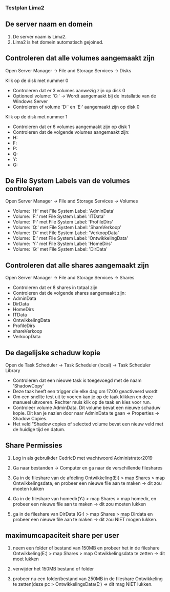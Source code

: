 ### Testplan Lima2

## De server naam en domein

1. De server naam is Lima2.
2. Lima2 is het domein automatisch gejoined.

## Controleren dat alle volumes aangemaakt zijn

Open Server Manager -> File and Storage Services -> Disks

Klik op de disk met nummer 0
* Controleren dat er 3 volumes aanwezig zijn op disk 0
* Optioneel volume: 'C:' -> Wordt aangemaakt bij de installatie van de Windows Server
* Controleren of volume 'D:' en 'E:' aangemaakt zijn op disk 0

Klik op de disk met nummer 1
* Controleren dat er 6 volumes aangemaakt zijn op disk 1
* Controleren  dat  de volgende volumes aangemaakt zijn:
* H:
* F:
* P:
* Q:
* Y:
* G:

## De File System Labels van de volumes controleren

Open Server Manager -> File and Storage Services -> Volumes

* Volume: 'H:' met File System Label: 'AdminData'
* Volume: 'F:' met File System Label: 'ITData'
* Volume: 'P:' met File System Label: 'ProfileDirs'
* Volume: 'Q:' met File System Label: 'ShareVerkoop'
* Volume: 'D:' met File System Label: 'VerkoopData'
* Volume: 'E:' met File System Label: 'OntwikkelingData'
* Volume: 'Y:' met File System Label: 'HomeDirs'
* Volume: 'G:' met File System Label: 'DirData'

## Controleren dat alle shares aangemaakt zijn

Open Server Manager -> File and Storage Services -> Shares

* Controleren dat er 8 shares in totaal zijn
* Controleren dat de volgende shares aangemaakt zijn:
* AdminData
* DirData
* HomeDirs
* ITData
* OntwikkelingData
* ProfileDirs
* shareVerkoop
* VerkoopData

## De dagelijske schaduw kopie

Open de Task Scheduler -> Task Scheduler (local) -> Task Scheduler Library

* Controleren dat een nieuwe task is toegevoegd met de naam 'ShadowCopy'
* Deze taak heeft een trigger die elke dag om 17:00 geactiveerd wordt
* Om een snellte test uit te voeren kan je op de taak klikken en deze manueel uitvoeren. Rechter muis klik op de taak en kies voor run.
* Controleer volume AdminData. Dit volume bevat een nieuwe schaduw kopie. Dit kan je nazien door naar AdminData te gaan -> Properties -> Shadow Copies.
* Het veld "Shadow copies of selected volume bevat een nieuw veld met de huidige tijd en datum.

## Share Permissies

1. Log in als gebruikder CedricD met wachtwoord Administrator2019

2. Ga naar bestanden -> Computer en ga naar de verschillende fileshares

3. Ga in de fileshare van de afdeling Ontwikkeling(E:) > map Shares > map Ontwikkelingsdata,  en probeer een nieuwe file aan te maken -> dit zou moeten lukken

4. Ga in de fileshare van homedir(Y:) > map Shares > map homedir, en probeer een nieuwe file aan te maken -> dit zou moeten lukken

5. ga in de fileshare van DirData (G:) > map Shares > map Dirdata en probeer een nieuwe file aan te maken -> dit zou NIET mogen lukken.


## maximumcapaciteit share per user

1. neem een folder of bestand van 150MB en probeer het in de fileshare Ontwikkeling(E:) > map Shares > map Ontwikkelingsdata te zetten -> dit moet lukken

2. verwijder het 150MB bestand of folder

3. probeer nu een folder/bestand van 250MB in de fileshare Ontwikkeling te zetten(deze pc > OntwikkelingsData(E:) -> dit mag NIET lukken.




